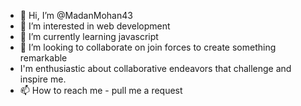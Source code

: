 - 👋 Hi, I’m @MadanMohan43
- 👀 I’m interested in web development
- 🌱 I’m currently learning javascript
- 💞️ I’m looking to collaborate on join forces to create something remarkable
- I'm enthusiastic about collaborative endeavors that challenge and inspire me.
- 📫 How to reach me - pull me a request
 
<!---
MadanMohan43/MadanMohan43 is a ✨ special ✨ repository because its `README.md` (this file) appears on your GitHub profile.
You can click the Preview link to take a look at your changes.
--->
